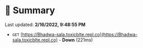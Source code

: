 # 📖 Summary
Last updated: **2/16/2022, 9:48:55 PM**

- `GET` [https://Bhadwa-sala.toxicblte.repl.co](https://Bhadwa-sala.toxicblte.repl.co) - **Down** (221ms)
